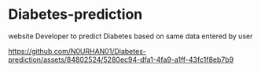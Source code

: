 # Diabetes-prediction
 website Developer to predict Diabetes based on same data entered by user 


https://github.com/N0URHAN01/Diabetes-prediction/assets/84802524/5280ec94-dfa1-4fa9-a1ff-43fc1f8eb7b9

